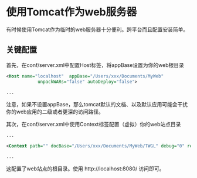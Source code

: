 # 使用Tomcat作为web服务器
有时候使用Tomcat作为临时的web服务器十分便利。跨平台而且配置安装简单。

## 关键配置
首先，在conf/server.xml中配置Host标签，将appBase设置为你的web根目录

```web.xml
<Host name="localhost"  appBase="/Users/xxx/Documents/MyWeb"
            unpackWARs="false" autoDeploy="false"> 
            
... 
```
注意，如果不设置appBase，那么tomcat默认的文档、以及默认应用可能会干扰你的web应用的二级或者更深的访问路径。

其次，在conf/server.xml中使用Context标签配置（虚拟）你的web站点目录


```web.xml
...

<Context path="" docBase="/Users/xxx/Documents/MyWeb/TWGL" debug="0" reloadable="true" />

...
```
这配置了web站点的根目录。使用 http://localhost:8080/ 访问即可。


